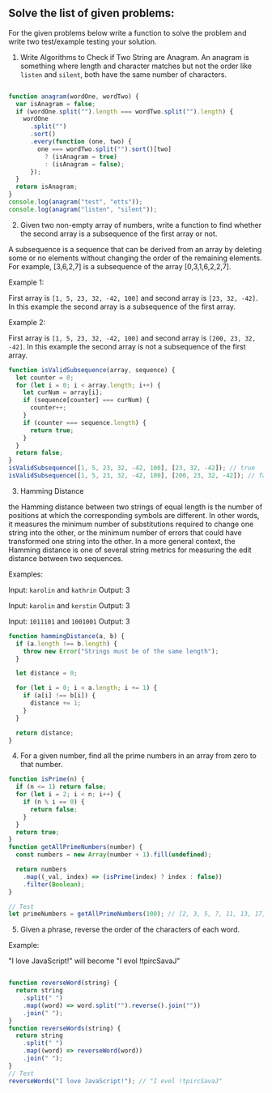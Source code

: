 ## Solve the list of given problems:

For the given problems below write a function to solve the problem and write two test/example testing your solution.

1. Write Algorithms to Check if Two String are Anagram. An anagram is something where length and character matches but not the order like `listen` and `silent`, both have the same number of characters.

```js

function anagram(wordOne, wordTwo) {
  var isAnagram = false;
  if (wordOne.split("").length === wordTwo.split("").length) {
    wordOne
      .split("")
      .sort()
      .every(function (one, two) {
        one === wordTwo.split("").sort()[two]
          ? (isAnagram = true)
          : (isAnagram = false);
      });
  }
  return isAnagram;
}
console.log(anagram("test", "etts"));
console.log(anagram("listen", "silent"));
```

2. Given two non-empty array of numbers, write a function to find whether the second array is a subsequence of the first array or not.

A subsequence is a sequence that can be derived from an array by deleting some or no elements without changing the order of the remaining elements. For example, [3,6,2,7] is a subsequence of the array [0,3,1,6,2,2,7].

Example 1:

First array is `[1, 5, 23, 32, -42, 100]` and second array is `[23, 32, -42]`. In this example the second array is a subsequence of the first array.

Example 2:

First array is `[1, 5, 23, 32, -42, 100]` and second array is `[200, 23, 32, -42]`. In this example the second array is not a subsequence of the first array.


```js
function isValidSubsequence(array, sequence) {
  let counter = 0;
  for (let i = 0; i < array.length; i++) {
    let curNum = array[i];
    if (sequence[counter] === curNum) {
      counter++;
    }
    if (counter === sequence.length) {
      return true;
    }
  }
  return false;
}
isValidSubsequence([1, 5, 23, 32, -42, 100], [23, 32, -42]); // true
isValidSubsequence([1, 5, 23, 32, -42, 100], [200, 23, 32, -42]); // false

```

3. Hamming Distance

the Hamming distance between two strings of equal length is the number of positions at which the corresponding symbols are different. In other words, it measures the minimum number of substitutions required to change one string into the other, or the minimum number of errors that could have transformed one string into the other. In a more general context, the Hamming distance is one of several string metrics for measuring the edit distance between two sequences.

Examples:

Input: `karolin` and `kathrin`
Output: 3

Input: `karolin` and `kerstin`
Output: 3

Input: `1011101` and `1001001`
Output: 3

```js
function hammingDistance(a, b) {
  if (a.length !== b.length) {
    throw new Error("Strings must be of the same length");
  }

  let distance = 0;

  for (let i = 0; i < a.length; i += 1) {
    if (a[i] !== b[i]) {
      distance += 1;
    }
  }

  return distance;
}
```

4. For a given number, find all the prime numbers in an array from zero to that number.

```js
function isPrime(n) {
  if (n <= 1) return false;
  for (let i = 2; i < n; i++) {
    if (n % i == 0) {
      return false;
    }
  }
  return true;
}
function getAllPrimeNumbers(number) {
  const numbers = new Array(number + 1).fill(undefined);

  return numbers
    .map((_val, index) => (isPrime(index) ? index : false))
    .filter(Boolean);
}

// Test
let primeNumbers = getAllPrimeNumbers(100); // [2, 3, 5, 7, 11, 13, 17, 19, 23, 29, 31, 37, 41, 43, 47, 53, 59, 61, 67, 71, 73, 79, 83, 89, 97]
```

5. Given a phrase, reverse the order of the characters of each word.

Example:

"I love JavaScript!" will become "I evol !tpircSavaJ"

```js

function reverseWord(string) {
  return string
    .split(" ")
    .map((word) => word.split("").reverse().join(""))
    .join(" ");
}
function reverseWords(string) {
  return string
    .split(" ")
    .map((word) => reverseWord(word))
    .join(" ");
}
// Test
reverseWords("I love JavaScript!"); // "I evol !tpircSavaJ"
```
